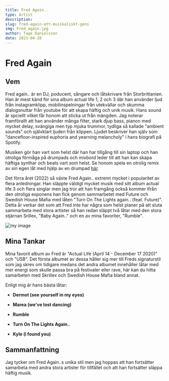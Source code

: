 ```yaml
---
title: Fred Again..
type: Artist
description:
slug: fred-again-ett-musikaliskt-geni
img: Fred_again.jpg
author: Tage Danielsson
date: 2023-04-28
---
```


# Fred Again

## Vem

Fred again.. är en DJ, poducent, sångare och låtskrivare från Storbrittanien. Han är mest känd för sina album actual life 1, 2 och 3 där han använder ljud från instagramklipp, mobilinspelningar från utekvällar och skumma dialogsnuttar från youtube för att skapa häftig och unik musik. Hans sound är spciellt vilket får honom att sticka ut från mängden. Jag noterar framförallt att han använder många filter, stark djup bass, pianon med mycket delay, svängiga men typ mjuka trummor, tydliga så kallade "ambient sounds" och självklart ljuden från klippen. Ljudet beskriver han själv som "dancefloor-inspired euphoria and yearning melancholy" i hans biografi på Spotify.

Musiken gör han vart som helst där han har tillgång till sin laptop och han otroliga förmåga på drumpads och mixbord leder till att han kan skapa häftiga synthar och beats vart som helst. Se honom spela en otrolig remix av sin egen låt med hjälp av en drumpad [här](https://www.youtube.com/watch?v=W3G27XxE3HA&ab_channel=AppleMusic).

Det förra året (2022) så växte Fred Again.. extremt mycket i popularitet av flera anledningar. Han släppte väldigt mycket musik med sitt album actual life 3 och flera singlar men jag tror att han framgång också kommer ifrån den otroliga exponens han fick genom sammarbetet med Future och Swedish House Mafia med låten "Turn On The Lights again.. (feat. Future)". Detta år verkar det som att Fred inte har några som helst planer på att sluta sammarbeta med stora artister så han redan släppt två låtar med den stora stjärnan Srillex, "Baby Again.." och en av mina favoriter, "Rumble".

![my image](/Fred_Future_Swedish.jpg)

## Mina Tankar

Mina favorit album av Fred är "Actual Life (April 14 - December 17 2020)" och "USB". Det första albumet av dessa håller sig mer till Freds signaturstil som jag skrev om tidigare medans det andra albumet innehåller låtar med mer energi som skulle passa bra på festivaler eller rave, här kan du hitta samarbeten med Skrillex och Swedish House Mafia bland annat.

Enligt mig är hans bästa låtar:

- **Dermot (see yourself in my eyes)**

- **Marea (we've lost dancing)**

- **Rumble**

- **Turn On The Lights Again..**

- **Kyle (i found you)**

## Sammanfattning

Jag tycker om Fred Again..s unika stil men jag hoppas att han fortsätter samarbeta med andra stora artister för tillfället och att han fortsätter släppa häftig musik.
